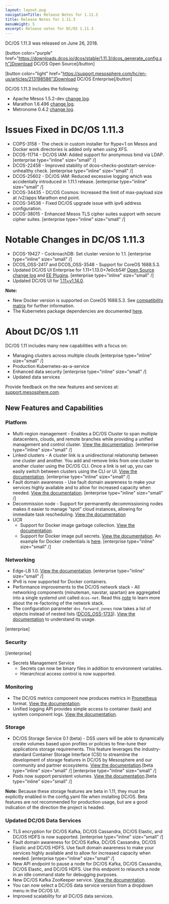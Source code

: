 ```yaml
---
layout: layout.pug
navigationTitle: Release Notes for 1.11.3
title: Release Notes for 1.11.3
menuWeight: 5
excerpt: Release notes for DC/OS 1.11.3
---
```


DC/OS 1.11.3 was released on June 26, 2018.

[button color="purple" href="https://downloads.dcos.io/dcos/stable/1.11.3/dcos_generate_config.sh"]Download DC/OS Open Source[/button]

[button color="light" href="https://support.mesosphere.com/hc/en-us/articles/213198586"]Download DC/OS Enterprise[/button]

DC/OS 1.11.3 includes the following:

- Apache Mesos 1.5.2-dev [change log](https://github.com/mesosphere/mesos/blob/197c9105c2ed08f1529602f1ff72de846cde98c6/CHANGELOG).
- Marathon 1.6.496 [change log](https://github.com/dcos/dcos/blob/1.11.3/packages/marathon/buildinfo.json).
- Metronome 0.4.2 [change log](https://github.com/dcos/metronome/releases/tag/v0.4.2).


# Issues Fixed in DC/OS 1.11.3

- COPS-3158 - The check in custom installer for ftype=1 on Mesos and Docker work directories is added only when using XFS.
- DCOS-11714 - DC/OS IAM: Added support for anonymous bind via LDAP. [enterprise type="inline" size="small" /]
- DCOS-22458 - Improved stability of dcos-checks-poststart-service-unhealthy check. [enterprise type="inline" size="small" /]
- DCOS-25602 - DC/OS IAM: Reduced excessive logging which was accidentally introduced in 1.11.1 release. [enterprise type="inline" size="small" /]
- DCOS-34435 - DC/OS Cosmos: Increased the limit of max-payload size at /v2/apps Marathon end point.
- DCOS-34536 - Fixed DC/OS upgrade issue with ipv6 address configuration.
- DCOS-38015 - Enhanced Mesos TLS cipher suites support with secure cipher suites. [enterprise type="inline" size="small" /]

# Notable Changes in DC/OS 1.11.3

- DCOS-19427 - CockroachDB: Set cluster version to 1.1. [enterprise type="inline" size="small" /]
- DCOS_OSS-2417 and DCOS_OSS-3548 - Support for CoreOS 1688.5.3. 
- Updated DC/OS UI Enterprise for 1.11+1.13.0+7e0cb54f [Open Source change log](https://github.com/dcos/dcos-ui/blob/1.11%2Bv1.13.0/CHANGELOG.md) and [EE Plugins](https://github.com/mesosphere/dcos-ui-plugins-private/compare/v1.11.1...1.11+1.13.0+7e0cb54f). [enterprise type="inline" size="small" /]
- Updated DC/OS UI for [1.11+v1.14.0](https://github.com/dcos/dcos-ui/blob/1.11+v1.14.0/CHANGELOG.md).


**Note:** 
- New Docker version is supported on CoreOS 1688.5.3. See [compatibility matrix](https://docs.mesosphere.com/version-policy/) for further information.
- The Kubernetes package dependencies are documented [here](https://docs.mesosphere.com/services/kubernetes/1.2.0-1.10.5/install).


# About DC/OS 1.11

DC/OS 1.11 includes many new capabilities with a focus on:
- Managing clusters across multiple clouds [enterprise type="inline" size="small" /]
- Production Kubernetes-as-a-service
- Enhanced data security [enterprise type="inline" size="small" /]
- Updated data services

Provide feedback on the new features and services at: [support.mesosphere.com](https://support.mesosphere.com).


## New Features and Capabilities

### Platform
- Multi-region management - Enables a DC/OS Cluster to span multiple datacenters, clouds, and remote branches while providing a unified management and control cluster. [View the documentation](/1.11/deploying-services/fault-domain-awareness). [enterprise type="inline" size="small" /]
- Linked clusters - A cluster link is a unidirectional relationship between one cluster and another. You add and remove links from one cluster to another cluster using the DC/OS CLI. Once a link is set up, you can easily switch between clusters using the CLI or UI. [View the documentation](/1.11/administering-clusters/multiple-clusters/cluster-links). [enterprise type="inline" size="small" /]
- Fault domain awareness - Use fault domain awareness to make your services highly available and to allow for increased capacity when needed. [View the documentation](/1.11/deploying-services/fault-domain-awareness). [enterprise type="inline" size="small" /]
- Decommission node - Support for permanently decommissioning nodes makes it easier to manage “spot” cloud instances, allowing for immediate task rescheduling. [View the documentation](/1.11/hybrid-cloud/features/decommission-nodes/)
- UCR
  - Support for Docker image garbage collection. [View the documentation](/1.11/deploying-services/containerizers).
  -  Support for Docker image pull secrets. [View the documentation](/1.11/deploying-services/containerizers/). An example for Docker credentials is [here](/1.11/installing/production/deploying-dcos/configuration/examples/#docker-credentials). [enterprise type="inline" size="small" /]

### Networking
- Edge-LB 1.0. [View the documentation](https://docs.mesosphere.com/services/edge-lb/1.0/). [enterprise type="inline" size="small" /]
- IPv6 is now supported for Docker containers.
- Performance improvements to the DC/OS network stack - All networking components (minuteman, navstar, spartan) are aggregated into a single systemd unit called `dcos-net`.  Read this [note](/1.11/networking/#a-note-on-software-re-architecture) to learn more about the re-factoring of the network stack.
- The configuration parameter `dns_forward_zones` now takes a list of objects instead of nested lists ([DCOS_OSS-1733](https://jira.mesosphere.com/browse/DCOS_OSS-1733)). [View the documentation](/1.11/installing/oss/custom/configuration/configuration-parameters/#dns-forward-zones) to understand its usage.

[enterprise]
### Security
[/enterprise]
- Secrets Management Service
  - Secrets can now be binary files in addition to environment variables.
  - Hierarchical access control is now supported.

### Monitoring
- The DC/OS metrics component now produces metrics in [Prometheus](https://prometheus.io/docs/instrumenting/exposition_formats/) format. [View the documentation](/1.11/metrics).
- Unified logging API provides simple access to container (task) and system component logs. [View the documentation](/1.11/monitoring/logging/logging-api/logging-v2/).

### Storage
- DC/OS Storage Service 0.1 (beta) - DSS users will be able to dynamically create volumes based upon profiles or policies to fine-tune their applications storage requirements. This feature leverages the industry-standard Container Storage Interface (CSI) to streamline the development of storage features in DC/OS by Mesosphere and our community and partner ecosystems. [View the documentation](https://docs.mesosphere.com/services/beta-storage/0.1.0-beta/).[beta type="inline" size="small" /] [enterprise type="inline" size="small" /]
- Pods now support persistent volumes. [View the documentation](/1.11/deploying-services/pods).[beta type="inline" size="small" /]

**Note:** Because these storage features are beta in 1.11, they must be explicitly enabled in the config.yaml file when installing DC/OS. Beta features are not recommended for production usage, but are a good indication of the direction the project is headed.

### Updated DC/OS Data Services
- TLS encryption for DC/OS Kafka, DC/OS Cassandra, DC/OS Elastic, and DC/OS HDFS is now supported. [enterprise type="inline" size="small" /]
- Fault domain awareness for DC/OS Kafka, DC/OS Cassandra, DC/OS Elastic and DC/OS HDFS. Use fault domain awareness to make your services highly available and to allow for increased capacity when needed. [enterprise type="inline" size="small" /]
- New API endpoint to pause a node for DC/OS Kafka, DC/OS Cassandra, DC/OS Elastic, and DC/OS HDFS. Use this endpoint to relaunch a node in an idle command state for debugging purposes.
- New DC/OS Kafka ZooKeeper service. [View the documentation](/services/kafka-zookeeper).
- You can now select a DC/OS data service version from a dropdown menu in the DC/OS UI.
- Improved scalability for all DC/OS data services.


